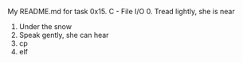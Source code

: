 My README.md for task 
0x15. C - File I/O
0. Tread lightly, she is near
1. Under the snow
2. Speak gently, she can hear
3. cp
4. elf
